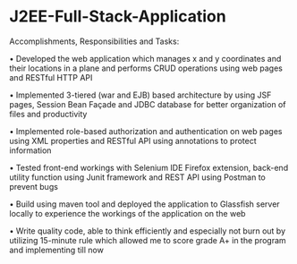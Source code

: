 # J2EE-Full-Stack-Application

Accomplishments, Responsibilities and Tasks:

•	Developed the web application which manages x and y coordinates and their locations in a plane and performs CRUD operations using web pages and RESTful HTTP API

•	Implemented 3-tiered (war and EJB) based architecture by using JSF pages, Session Bean Façade and JDBC database for better organization of files and productivity

•	Implemented role-based authorization and authentication on web pages using XML properties and RESTful API using annotations to protect information

•	Tested front-end workings with Selenium IDE Firefox extension, back-end utility function using Junit framework and REST API using Postman to prevent bugs

•	Build using maven tool and deployed the application to Glassfish server locally to experience the workings of the application on the web

•	Write quality code, able to think efficiently and especially not burn out by utilizing 15-minute rule which allowed me to score grade A+ in the program and implementing till now
